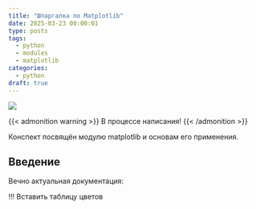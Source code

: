 ```yaml
---
title: "Шпаргалка по Matplotlib"
date: 2025-03-23 00:00:01
type: posts
tags:
  - python
  - modules
  - matplotlib
categories:
  - python
draft: true
---
```


![](images/feature.png)

{{< admonition warning >}}
В процессе написания!
{{< /admonition >}}

Конспект посвящён модулю matplotlib и основам его применения.
<!--more-->

## Введение

Вечно актуальная документация: 

!!! Вставить таблицу цветов